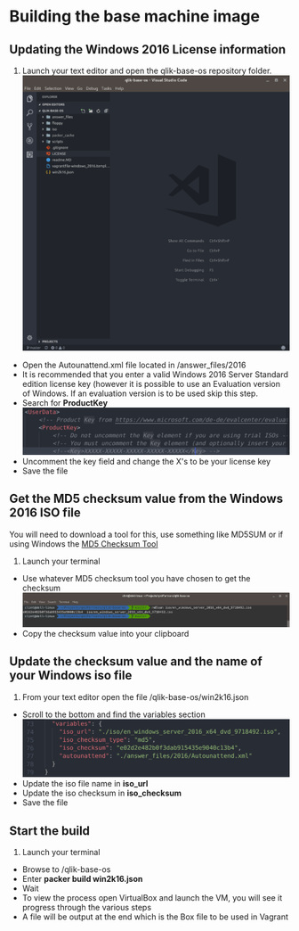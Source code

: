 # Building the base machine image

## Updating the Windows 2016 License information
1. Launch your text editor and open the qlik-base-os repository folder.
![packer-repo](../img/packer-repo.png)
* Open the Autounattend.xml file located in /answer_files/2016
* It is recommended that you enter a valid Windows 2016 Server Standard edition license key (however it is possible to use an Evaluation version of Windows.  If an evaluation version is to be used skip this step. 
* Search for __ProductKey__
![packer-windows-key](../img/packer-windows-key.png)
* Uncomment the key field and change the X's to be your license key
* Save the file

## Get the MD5 checksum value from the Windows 2016 ISO file
You will need to download a tool for this, use something like MD5SUM or if using Windows the [MD5 Checksum Tool](https://www.microsoft.com/en-au/download/details.aspx?id=11533)

1. Launch your terminal
* Use whatever MD5 checksum tool you have chosen to get the checksum
![packer-checksum](../img/packer-checksum.png)
* Copy the checksum value into your clipboard

## Update the checksum value and the name of your Windows iso file
1. From your text editor open the file /qlik-base-os/win2k16.json
* Scroll to the bottom and find the variables section
![packer-variables](../img/packer-variables.png)
* Update the iso file name in __iso_url__
* Update the iso checksum in __iso_checksum__
* Save the file

## Start the build
1. Launch your terminal
* Browse to /qlik-base-os 
* Enter __packer build win2k16.json__
* Wait
* To view the process open VirtualBox and launch the VM, you will see it progress through the various steps
* A file will be output at the end which is the Box file to be used in Vagrant 